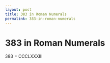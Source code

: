 ```yaml
---
layout: post
title: 383 in Roman Numerals
permalink: 383-in-roman-numerals
---
```


# 383 in Roman Numerals

383 = CCCLXXXIII
